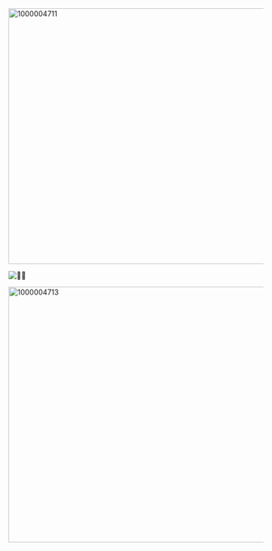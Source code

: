 
<img width="1006" height="504" alt="1000004711" src="https://github.com/user-attachments/assets/cc2b9bcb-a5e0-4051-9e10-719a83808c2c" />
 
![🎰👻](https://komarev.com/ghpvc/?username=GAMBLEGHOST&color=FFDEF4&style=flat&label=🎰👻)

<img width="1006" height="504" alt="1000004713" src="https://github.com/user-attachments/assets/01df725f-c647-4753-bec8-ddd22355c9aa" />

